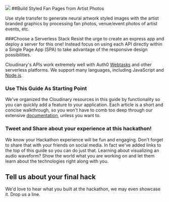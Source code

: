 ![](http://res.cloudinary.com/de-demo/image/upload/c_scale,w_400/v1507657525/hackathon-guide-music-discovery-service.jpg)
##Build Styled Fan Pages from Artist Photos

Use style transfer to generate neural artwork styled images with the artist branded graphics by processing fan photos, venue/event photos of artist events, etc.

###Choose a Serverless Stack
Resist the urge to create an express app and deploy a server for this one!  Instead focus on using each API directly within a Single Page App (SPA) to take advantage of the responsive design possibilities. 

Cloudinary's APIs work extremely well with Auth0 [Webtasks](https://webtask.io) and other serverless platforms.  We support many languages, including JavaScript and [Node.js](https://cloudinary.com/documentation/node_integration). 

### Use This Guide As Starting Point
We've organized the Cloudinary resources in this guide by functionality so you can quickly add a feature to your application. Each article is a short and concise walkthrough, so you won't have to comb too deep through our extensive [documentation](https://cloudinary.com/documentation), unless you want to.

### Tweet and Share about your experience at this hackathon!
We know your Hackathon experience will be fun and engaging.  Don't forget to share that with your friends on social media.   In fact we've added links to the top of this guide so you can do just that. Learning about visualizing an audio waveform? Show the world what you are working on and let them learn about the technologies right along with you.


## Tell us about your final hack
We'd love to hear what you built at the hackathon, we may even showcase it.  Drop us a line.









